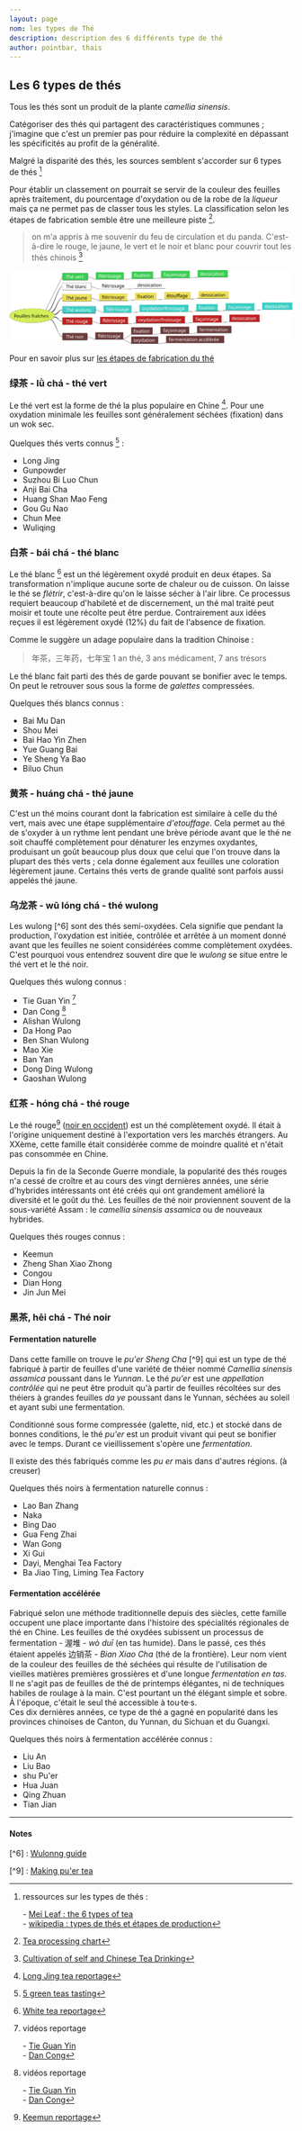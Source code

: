 ```yaml
---
layout: page
nom: les types de Thé
description: description des 6 différents type de thé
author: pointbar, thais
---
```


## Les 6 types de thés

Tous les thés sont un produit de la plante _camellia sinensis_.  

Catégoriser des thés qui partagent des caractéristiques communes ; j'imagine que c'est un premier pas pour réduire la complexité en dépassant les spécificités au profit de la généralité.  
  
Malgré la disparité des thés, les sources semblent s'accorder sur 6 types de thés [^1]  
  
Pour établir un classement on pourrait se servir de la couleur des feuilles après traitement, du pourcentage d'oxydation ou de la robe de la _liqueur_ mais ça ne permet pas de classer tous les styles. La classification selon les étapes de fabrication semble être une meilleure piste [^2].

> on m'a appris à me souvenir du feu de circulation et du panda. C'est-à-dire le rouge, le jaune, le vert et le noir et blanc pour couvrir tout les thés chinois [^10]

![types de thés](./media/types-de-the.svg)

Pour en savoir plus sur [les étapes de fabrication du thé](./processus-de-fabrication)

### 绿茶 - lǜ chá - thé vert

Le thé vert est la forme de thé la plus populaire en Chine [^3]. Pour une oxydation minimale les feuilles sont généralement séchées (fixation) dans un wok sec.  

Quelques thés verts connus [^4] :

- Long Jing
- Gunpowder
- Suzhou Bi Luo Chun
- Anji Bai Cha
- Huang Shan Mao Feng
- Gou Gu Nao
- Chun Mee
- Wuliqing

### 白茶 - bái chá - thé blanc

Le thé blanc [^5] est un thé légèrement oxydé produit en deux étapes. Sa transformation n'implique aucune sorte de chaleur ou de cuisson. On laisse le thé se _flétrir_, c'est-à-dire qu'on le laisse sécher à l'air libre. Ce processus requiert beaucoup d'habileté et de discernement, un thé mal traité peut moisir et toute une récolte peut être perdue. Contrairement aux idées reçues il est légèrement oxydé (12%) du fait de l'absence de fixation.  

Comme le suggère un adage populaire dans la tradition Chinoise :
> 年茶，三年药，七年宝
> 1 an thé, 3 ans médicament, 7 ans trésors

Le thé blanc fait parti des thés de garde pouvant se bonifier avec le temps.
On peut le retrouver sous sous la forme de _galettes_ compressées.

Quelques thés blancs connus :

- Bai Mu Dan
- Shou Mei
- Bai Hao Yin Zhen
- Yue Guang Bai
- Ye Sheng Ya Bao
- Biluo Chun

### 黄茶 - huáng chá - thé jaune

C'est un thé moins courant dont la fabrication  est similaire à celle du thé vert, mais avec une étape supplémentaire _d'etouffage_. Cela permet au thé de s'oxyder à un rythme lent pendant une brève période avant que le thé ne soit chauffé complètement pour dénaturer les enzymes oxydantes, produisant un goût beaucoup plus doux que celui que l'on trouve dans la plupart des thés verts ; cela donne également aux feuilles une coloration légèrement jaune. Certains thés verts de grande qualité sont parfois aussi appelés thé jaune.

### 乌龙茶 - wū lóng chá - thé wulong

Les wulong [^6] sont des thés semi-oxydées. Cela signifie que pendant la production, l'oxydation est initiée, contrôlée et arrêtée à un moment donné avant que les feuilles ne soient considérées comme complètement oxydées. C'est pourquoi vous entendrez souvent dire que le _wulong_ se situe entre le thé vert et le thé noir.

Quelques thés wulong connus :

- Tie Guan Yin [^7]
- Dan Cong [^7]
- Alishan Wulong
- Da Hong Pao
- Ben Shan Wulong
- Mao Xie
- Ban Yan
- Dong Ding Wulong 
- Gaoshan Wulong

### 红茶 - hóng chá - thé rouge

Le thé rouge[^8] ([noir en occident](/le-rouge-ou-le-noir)) est un thé complètement oxydé. Il était à l'origine uniquement destiné à l'exportation vers les marchés étrangers. Au XXème, cette famille était considérée comme de moindre qualité et n'était pas consommée en Chine.  

Depuis la fin de la Seconde Guerre mondiale, la popularité des thés rouges n'a cessé de croître et au cours des vingt dernières années, une série d'hybrides intéressants ont été créés qui ont grandement amélioré la diversité et le goût du thé. Les feuilles de thé noir proviennent souvent de la sous-variété Assam : le _camellia sinensis assamica_ ou de nouveaux hybrides.

Quelques thés rouges connus :

- Keemun
- Zheng Shan Xiao Zhong
- Congou
- Dian Hong
- Jin Jun Mei

### 黑茶, hēi chá - Thé noir

#### Fermentation naturelle

Dans cette famille on trouve le _pu'er Sheng Cha_ [^9] qui est un type de thé fabriqué à partir de feuilles d'une variété de théier nommé _Camellia sinensis assamica_ poussant dans le _Yunnan_. Le thé _pu'er_ est une _appellation contrôlée_ qui ne peut être produit qu'à partir de feuilles récoltées sur des théiers à grandes feuilles _da ye_ poussant dans le Yunnan, séchées au soleil et ayant subi une fermentation.

Conditionné sous forme compressée (galette, nid, etc.) et stocké dans de bonnes conditions, le thé _pu'er_ est un produit vivant qui peut se bonifier avec le temps. Durant ce vieillissement s'opère une _fermentation_.  

Il existe des thés fabriqués comme les _pu er_ mais dans d'autres régions. (à creuser)

Quelques thés noirs à fermentation naturelle connus :

- Lao Ban Zhang
- Naka
- Bing Dao
- Gua Feng Zhai
- Wan Gong
- Xi Gui
- Dayi, Menghai Tea Factory
- Ba Jiao Ting, Liming Tea Factory

#### Fermentation accélérée

Fabriqué selon une méthode traditionnelle depuis des siècles, cette famille occupent une place importante dans l'histoire des spécialités régionales de thé en Chine. Les feuilles de thé oxydées subissent un processus de fermentation - 渥堆 - _wò duī_ (en tas humide). Dans le passé, ces thés étaient appelés 边销茶 - _Bian Xiao Cha_ (thé de la frontière). Leur nom vient de la couleur des feuilles de thé séchées qui résulte de l'utilisation de vieilles matières premières grossières et d'une longue _fermentation en tas_. Il ne s'agit pas de feuilles de thé de printemps élégantes, ni de techniques habiles de roulage à la main. C'est pourtant un thé élégant simple et sobre. À l'époque, c'était le seul thé accessible à tou·te·s.  
Ces dix dernières années, ce type de thé a gagné en popularité dans les provinces chinoises de Canton, du Yunnan, du Sichuan et du Guangxi.

Quelques thés noirs à fermentation accélérée connus :

- Liu An
- Liu Bao
- shu Pu'er
- Hua Juan
- Qing Zhuan
- Tian Jian

---
#### Notes

[^1]: ressources sur les types de thés :

    \- [Mei Leaf : the 6 types of tea](https://invidio.us/watch?v=EUuw5rqWkZU)  
    \- [wikipedia : types de thés et étapes de production](https://fr.wikipedia.org/wiki/Th%C3%A9#Types_de_th%C3%A9_et_%C3%A9tapes_de_production)

[^2]: [Tea processing chart](https://teaepicure.com/tea-processing-chart/)

[^3]: [Long Jing tea reportage](https://invidio.us/watch?v=7DmnpLY-V68)

[^4]: [5 green teas tasting](https://invidio.us/watch?v=0-H15W3g-ig)

[^5]: [White tea reportage](https://invidio.us/watch?v=GtDSfYq4sPg)

[^6] : [Wulonng guide](https://teaepicure.com/oolong-tea-guide)

[^7]: vidéos reportage

    \- [Tie Guan Yin](https://invidio.us/watch?v=CS-KCBmY2pA)  
    \- [Dan Cong](https://invidio.us/watch?v=jXYFbWHHRXs)

[^8]: [Keemun reportage](https://invidio.us/watch?v=kk7fA1-t7YA)

[^9] : [Making pu'er tea](https://invidio.us/d2BekCvAZqM)

[^10]: [Cultivation of self and Chinese Tea Drinking](https://medium.com/@karen.tsui/cultivation-of-self-and-chinese-tea-drinking-491b5028cde0)